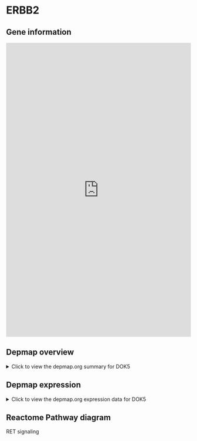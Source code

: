 <h1>ERBB2</h1>

<h2>Gene information</h2>
<iframe src="https://depmap.org/portal/gene/DOK5?tab=about" style="border:none;width:100%;height:800px"></iframe>

<h2>Depmap overview</h2>
<details>
  <summary>Click to view the depmap.org summary for DOK5</summary>
  <iframe src="https://depmap.org/portal/gene/DOK5?tab=overview" style="border:none;width:100%;height:800px"></iframe>
</details>

<h2>Depmap expression</h2>
<details>
  <summary>Click to view the depmap.org expression data for DOK5</summary>
  <iframe src="https://depmap.org/portal/gene/DOK5?tab=characterization" style="border:none;width:100%;height:800px"></iframe>
</details>



<h2>Reactome Pathway diagram</h2>
RET signaling
<div id="diagramHolder"></div>

<script>
    //Creating the Reactome Diagram widget
    //Take into account a proxy needs to be set up in your server side pointing to www.reactome.org
    function onReactomeDiagramReady(){  //This function is automatically called when the widget code is ready to be used
        var diagram = Reactome.Diagram.create({
            "placeHolder" : "diagramHolder",
            "width" : 900,
            "height" : 500
        });

        //Initialising it to the "Hemostasis" pathway
        diagram.loadDiagram("R-HSA-8853659");

        //Adding different listeners

        diagram.onDiagramLoaded(function (loaded) {
            console.info("Loaded ", loaded);
            diagram.flagItems("BAD");
	    diagram.flagItems("Q92934");
            if (loaded == "R-HSA-8853659") diagram.selectItem("R-HSA-8853659");
        });

     }
</script>



